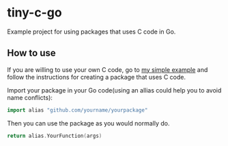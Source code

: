 # tiny-c-go
Example project for using packages that uses C code in Go.

## How to use

If you are willing to use your own C code, go to [my simple example](https://github.com/SSC92/simple-go-c) and follow the instructions for creating a package that uses C code.


Import your package in your Go code(using an allias could help you to avoid name conflicts):

```go
import alias "github.com/yourname/yourpackage"
```

Then you can use the package as you would normally do.

```go
return alias.YourFunction(args)
```


